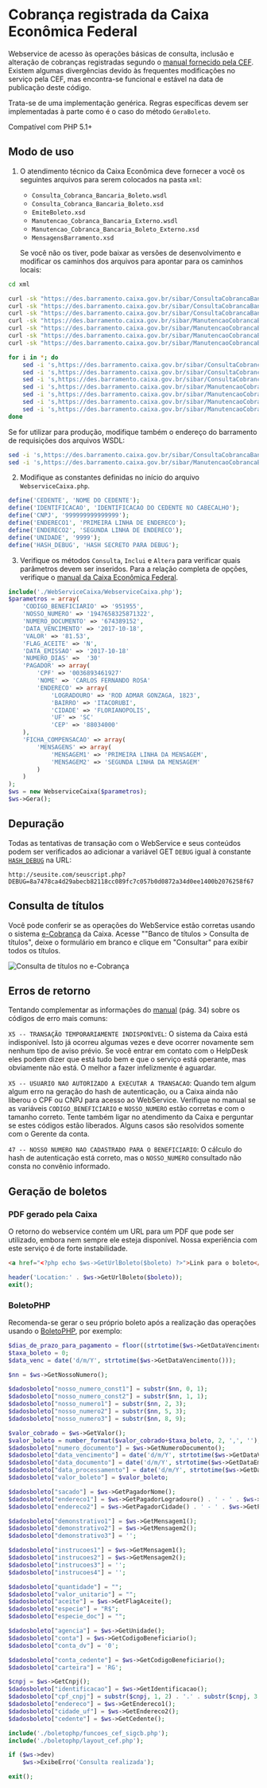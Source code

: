 # Cobrança registrada da Caixa Econômica Federal

Webservice de acesso às operações básicas de consulta, inclusão e alteração
de cobranças registradas segundo o [manual fornecido pela CEF](doc/MO38239.pdf).
Existem algumas divergências devido às frequentes modificações no serviço pela
CEF, mas encontra-se funcional e estável na data de publicação deste código.

Trata-se de uma implementação genérica. Regras específicas devem
ser implementadas à parte como é o caso do método `GeraBoleto`.

Compatível com PHP 5.1+

## Modo de uso

1. O atendimento técnico da Caixa Econômica deve fornecer a você os seguintes
   arquivos para serem colocados na pasta `xml`:

    * `Consulta_Cobranca_Bancaria_Boleto.wsdl`
    * `Consulta_Cobranca_Bancaria_Boleto.xsd`
    * `EmiteBoleto.xsd`
    * `Manutencao_Cobranca_Bancaria_Externo.wsdl`
    * `Manutencao_Cobranca_Bancaria_Boleto_Externo.xsd`
    * `MensagensBarramento.xsd`

   Se você não os tiver, pode baixar as versões de desenvolvimento e modificar os
   caminhos dos arquivos para apontar para os caminhos locais:

```bash
cd xml

curl -sk "https://des.barramento.caixa.gov.br/sibar/ConsultaCobrancaBancaria/Boleto?wsdl" -o "Consulta_Cobranca_Bancaria_Boleto.wsdl"
curl -sk "https://des.barramento.caixa.gov.br/sibar/ConsultaCobrancaBancaria/Boleto?xsd=xsd0" -o "Consulta_Cobranca_Bancaria_Boleto0.xsd"
curl -sk "https://des.barramento.caixa.gov.br/sibar/ConsultaCobrancaBancaria/Boleto?xsd=xsd1" -o "Consulta_Cobranca_Bancaria_Boleto1.xsd"
curl -sk "https://des.barramento.caixa.gov.br/sibar/ManutencaoCobrancaBancaria/Boleto?wsdl" -o "Manutencao_Cobranca_Bancaria_Externo.wsdl"
curl -sk "https://des.barramento.caixa.gov.br/sibar/ManutencaoCobrancaBancaria/Boleto?xsd=xsd0" -o "Manutencao_Cobranca_Bancaria_Boleto_Externo0.xsd"
curl -sk "https://des.barramento.caixa.gov.br/sibar/ManutencaoCobrancaBancaria/Boleto?xsd=xsd1" -o "Manutencao_Cobranca_Bancaria_Boleto_Externo1.xsd"
curl -sk "https://des.barramento.caixa.gov.br/sibar/ManutencaoCobrancaBancaria/Boleto?xsd=xsd2" -o "Manutencao_Cobranca_Bancaria_Boleto_Externo2.xsd"

for i in *; do
    sed -i 's,https://des.barramento.caixa.gov.br/sibar/ConsultaCobrancaBancaria/Boleto?wsdl,Consulta_Cobranca_Bancaria_Boleto.wsdl,g' $i
    sed -i 's,https://des.barramento.caixa.gov.br/sibar/ConsultaCobrancaBancaria/Boleto?xsd=xsd0,Consulta_Cobranca_Bancaria_Boleto0.xsd,g' $i
    sed -i 's,https://des.barramento.caixa.gov.br/sibar/ConsultaCobrancaBancaria/Boleto?xsd=xsd1,Consulta_Cobranca_Bancaria_Boleto1.xsd,g' $i
    sed -i 's,https://des.barramento.caixa.gov.br/sibar/ManutencaoCobrancaBancaria/Boleto?wsdl,Manutencao_Cobranca_Bancaria_Externo.wsdl,g' $i
    sed -i 's,https://des.barramento.caixa.gov.br/sibar/ManutencaoCobrancaBancaria/Boleto?xsd=xsd0,Manutencao_Cobranca_Bancaria_Boleto_Externo0.xsd,g' $i
    sed -i 's,https://des.barramento.caixa.gov.br/sibar/ManutencaoCobrancaBancaria/Boleto?xsd=xsd1,Manutencao_Cobranca_Bancaria_Boleto_Externo1.xsd,g' $i
    sed -i 's,https://des.barramento.caixa.gov.br/sibar/ManutencaoCobrancaBancaria/Boleto?xsd=xsd2,Manutencao_Cobranca_Bancaria_Boleto_Externo2.xsd,g' $i
done
```

   Se for utilizar para produção, modifique também o endereço do barramento de
   requisições dos arquivos WSDL:
   
```bash
sed -i 's,https://des.barramento.caixa.gov.br/sibar/ConsultaCobrancaBancaria/Boleto,https://barramento.caixa.gov.br/sibar/ConsultaCobrancaBancaria/Boleto,g' Consulta_Cobranca_Bancaria_Boleto.wsdl
sed -i 's,https://des.barramento.caixa.gov.br/sibar/ManutencaoCobrancaBancaria/Boleto,https://barramento.caixa.gov.br/sibar/ManutencaoCobrancaBancaria/Boleto,g' Manutencao_Cobranca_Bancaria_Externo.wsdl
```

2. Modifique as constantes definidas no início do arquivo
   `WebserviceCaixa.php`.
   
```php
define('CEDENTE', 'NOME DO CEDENTE');
define('IDENTIFICACAO', 'IDENTIFICACAO DO CEDENTE NO CABECALHO');
define('CNPJ', '999999999999999');
define('ENDERECO1', 'PRIMEIRA LINHA DE ENDERECO');
define('ENDERECO2', 'SEGUNDA LINHA DE ENDERECO');
define('UNIDADE', '9999');
define('HASH_DEBUG', 'HASH SECRETO PARA DEBUG');
```

3. Verifique os métodos `Consulta`, `Inclui` e `Altera` para verificar quais
   parâmetros devem ser inseridos. Para a relação completa de opções, verifique
   o [manual da Caixa Econômica Federal](doc/MO38239.pdf).

```php
include('./WebServiceCaixa/WebserviceCaixa.php');
$parametros = array(
    'CODIGO_BENEFICIARIO' => '951955',
    'NOSSO_NUMERO' => '1947658325871322',
    'NUMERO_DOCUMENTO' => '674389152',
    'DATA_VENCIMENTO' => '2017-10-18',
    'VALOR' => '81.53',
    'FLAG_ACEITE' => 'N',
    'DATA_EMISSAO' => '2017-10-18'
    'NUMERO_DIAS' =>  '30'
    'PAGADOR' => array(
        'CPF' => '0036893461927'
        'NOME' => 'CARLOS FERNANDO ROSA'
        'ENDERECO' => array(
            'LOGRADOURO' => 'ROD ADMAR GONZAGA, 1823',
            'BAIRRO' => 'ITACORUBI',
            'CIDADE' => 'FLORIANOPOLIS',
            'UF' => 'SC'
            'CEP' => '88034000'
    ),
    'FICHA_COMPENSACAO' => array(
        'MENSAGENS' => array(
            'MENSAGEM1' => 'PRIMEIRA LINHA DA MENSAGEM',
            'MENSAGEM2' => 'SEGUNDA LINHA DA MENSAGEM'
        )
    )
);
$ws = new WebserviceCaixa($parametros);
$ws->Gera();
```

## Depuração

Todas as tentativas de transação com o WebService e seus conteúdos podem
ser verificados ao adicionar a variável GET `DEBUG` igual à constante
[`HASH_DEBUG`](https://github.com/vmassuchetto/WebserviceCaixa/blob/a8c2335725d91e004b2f210dd15249770b4f0bd4/WebserviceCaixa.php#L33) na URL:

    http://seusite.com/seuscript.php?DEBUG=8a7478ca4d29abecb82118cc089fc7c057b0d0872a34d0ee1400b2076258f67

## Consulta de títulos

Você pode conferir se as operações do WebService estão corretas usando
o sistema [e-Cobrança](doc/ecobranca-consulta-titulos.png) da Caixa.
Acesse ""Banco de títulos > Consulta de títulos", deixe o formulário em
branco e clique em "Consultar" para exibir todos os títulos.

![Consulta de títulos no e-Cobrança](doc/ecobranca-consulta-titulos.png)

## Erros de retorno

Tentando complementar as informações do [manual](doc/MO38239.pdf) (pág. 34)
sobre os códigos de erro mais comuns:

`X5 -- TRANSAÇÃO TEMPORARIAMENTE INDISPONÍVEL`: O sistema da Caixa está
indisponível. Isto já ocorreu algumas vezes e deve ocorrer novamente sem
nenhum tipo de aviso prévio. Se você entrar em contato com o HelpDesk eles
podem dizer que está tudo bem e que o serviço está operante, mas
obviamente não está. O melhor a fazer infelizmente é aguardar.

`X5 -- USUARIO NAO AUTORIZADO A EXECUTAR A TRANSACAO`: Quando tem algum
algum erro na geração do hash de autenticação, ou a Caixa ainda não liberou
o CPF ou CNPJ para acesso ao WebService. Verifique no manual se as variáveis
`CODIGO_BENEFICIARIO` e `NOSSO_NUMERO` estão corretas e com o tamanho
correto. Tente também ligar no atendimento da Caixa e perguntar se estes
códigos estão liberados. Alguns casos são resolvidos somente com o Gerente
da conta.

`47 -- NOSSO NUMERO NAO CADASTRADO PARA O BENEFICIARIO`: O cálculo do hash
de autenticação está correto, mas o `NOSSO_NUMERO` consultado não consta no
convênio informado.

## Geração de boletos

### PDF gerado pela Caixa

O retorno do webservice contém um URL para um PDF que pode ser utilizado,
embora nem sempre ele esteja disponível. Nossa experiência com este
serviço é de forte instabilidade.

```html
<a href="<?php echo $ws->GetUrlBoleto($boleto) ?>">Link para o boleto</a>
```

```php
header('Location:' . $ws->GetUrlBoleto($boleto));
exit();
```

### BoletoPHP

Recomenda-se gerar o seu próprio boleto após a realização das operações usando
o [BoletoPHP](https://github.com/CobreGratis/boletophp), por exemplo:

```php
$dias_de_prazo_para_pagamento = floor((strtotime($ws->GetDataVencimento()) - time()) / 60 * 60 * 24);
$taxa_boleto = 0;
$data_venc = date('d/m/Y', strtotime($ws->GetDataVencimento()));

$nn = $ws->GetNossoNumero();

$dadosboleto["nosso_numero_const1"] = substr($nn, 0, 1);
$dadosboleto["nosso_numero_const2"] = substr($nn, 1, 1);
$dadosboleto["nosso_numero1"] = substr($nn, 2, 3);
$dadosboleto["nosso_numero2"] = substr($nn, 5, 3);
$dadosboleto["nosso_numero3"] = substr($nn, 8, 9);

$valor_cobrado = $ws->GetValor();
$valor_boleto = number_format($valor_cobrado+$taxa_boleto, 2, ',', '');
$dadosboleto["numero_documento"] = $ws->GetNumeroDocumento();
$dadosboleto["data_vencimento"] = date('d/m/Y', strtotime($ws->GetDataVencimento()));
$dadosboleto["data_documento"] = date('d/m/Y', strtotime($ws->GetDataEmissao()));
$dadosboleto["data_processamento"] = date('d/m/Y', strtotime($ws->GetDataEmissao()));
$dadosboleto["valor_boleto"] = $valor_boleto;

$dadosboleto["sacado"] = $ws->GetPagadorNome();
$dadosboleto["endereco1"] = $ws->GetPagadorLogradouro() . ' - ' . $ws->GetPagadorBairro();
$dadosboleto["endereco2"] = $ws->GetPagadorCidade() . ' - ' . $ws->GetPagadorUf() . ' CEP: ' . $ws->GetPagadorCep();

$dadosboleto["demonstrativo1"] = $ws->GetMensagem1();
$dadosboleto["demonstrativo2"] = $ws->GetMensagem2();
$dadosboleto["demonstrativo3"] = '';

$dadosboleto["instrucoes1"] = $ws->GetMensagem1();
$dadosboleto["instrucoes2"] = $ws->GetMensagem2();
$dadosboleto["instrucoes3"] = '';
$dadosboleto["instrucoes4"] = '';

$dadosboleto["quantidade"] = "";
$dadosboleto["valor_unitario"] = "";
$dadosboleto["aceite"] = $ws->GetFlagAceite();
$dadosboleto["especie"] = "R$";
$dadosboleto["especie_doc"] = "";

$dadosboleto["agencia"] = $ws->GetUnidade();
$dadosboleto["conta"] = $ws->GetCodigoBeneficiario();
$dadosboleto["conta_dv"] = '0';

$dadosboleto["conta_cedente"] = $ws->GetCodigoBeneficiario();
$dadosboleto["carteira"] = 'RG';

$cnpj = $ws->GetCnpj();
$dadosboleto["identificacao"] = $ws->GetIdentificacao();
$dadosboleto["cpf_cnpj"] = substr($cnpj, 1, 2) . '.' . substr($cnpj, 3, 3) . '.' . substr($cnpj, 6, 3) . '/' . substr($cnpj, 9, 4) . '-' . substr($cnpj, 13, 2);
$dadosboleto["endereco"] = $ws->GetEndereco1();
$dadosboleto["cidade_uf"] = $ws->GetEndereco2();
$dadosboleto["cedente"] = $ws->GetCedente();

include('./boletophp/funcoes_cef_sigcb.php');
include('./boletophp/layout_cef.php');

if ($ws->dev)
    $ws->ExibeErro('Consulta realizada');

exit();
```

